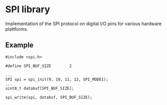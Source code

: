 # SPI library

Implementation of the SPI protocol on digital I/O pins for various hardware plattforms.

## Example

```
#include <spi.h>

#define SPI_BUF_SIZE		2

...
SPI spi = spi_init(9, 10, 11, 12, SPI_MODE1);
...
uint8_t databuf[SPI_BUF_SIZE];

spi_write(spi, databuf, SPI_BUF_SIZE);
```